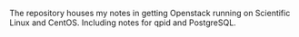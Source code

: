 The repository houses my notes in getting Openstack running on Scientific Linux and CentOS. Including notes for qpid and PostgreSQL.
